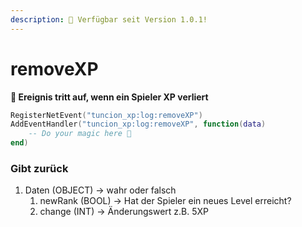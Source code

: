 ```yaml
---
description: 🔧 Verfügbar seit Version 1.0.1!
---
```


# removeXP

**📢 Ereignis tritt auf, wenn ein Spieler XP verliert**

```lua
RegisterNetEvent("tuncion_xp:log:removeXP")
AddEventHandler("tuncion_xp:log:removeXP", function(data)
    -- Do your magic here 💫
end)
```

### Gibt zurück

1. Daten <span className="color-blue">(OBJECT)</span> <span className="color-orange">-> wahr oder falsch</span>
   1. newRank <span className="color-blue">(BOOL)</span> <span className="color-orange">-> Hat der Spieler ein neues Level erreicht?</span>
   2. change <span className="color-blue">(INT)</span> <span className="color-orange">-> Änderungswert z.B. 5XP</span>